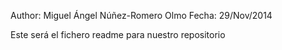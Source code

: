 Author: Miguel Ángel Núñez-Romero Olmo
Fecha: 29/Nov/2014

Este será el fichero readme para nuestro repositorio
